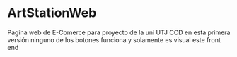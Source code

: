 # ArtStationWeb
Pagina web de E-Comerce para proyecto de la uni UTJ CCD
en esta primera versión ninguno de los botones funciona y solamente es visual este front end
